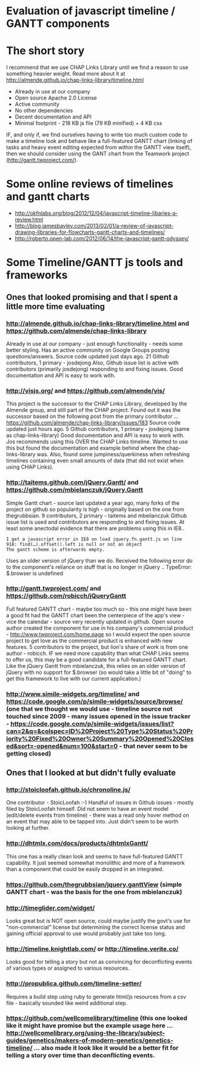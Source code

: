 Evaluation of javascript timeline / GANTT components
====================================================

# The short story
I recommend that we use CHAP Links Library until we find a reason to use something heavier weight. Read more about it at http://almende.github.io/chap-links-library/timeline.html  

* Already in use at our company
* Open source Apache 2.0 License
* Active community 
* No other dependencies
* Decent documentation and API
* Minimal footprint - 218 KB js file (79 KB minified) + 4 KB css

IF, and only if, we find ourselves having to write too much custom code to make a timeline look and behave like a full-featured GANTT chart (linking of tasks and heavy event editing expected from within the GANTT view itself), then we should consider using the GANT chart from the Teamwork project (http://gantt.twproject.com/). 

# Some online reviews of timelines and gantt charts

* http://okfnlabs.org/blog/2012/12/04/javascript-timeline-libaries-a-review.html
* http://blog.jamesbayley.com/2013/02/01/a-review-of-javascript-drawing-libraries-for-flowcharts-gantt-charts-and-timelines/
* http://roberto.open-lab.com/2012/06/14/the-javascript-gantt-odyssey/

# Some Timeline/GANTT js tools and frameworks

## Ones that looked promising and that I spent a little more time evaluating

### http://almende.github.io/chap-links-library/timeline.html and https://github.com/almende/chap-links-library
Already in use at our company - just enough functionality - needs some better styling.
Has an active community on Google Groups posting questions/answers.
Source code updated just days ago.
21 Github contributors, 1 primary - josdejong
Also, Github issue list is active with contributors (primarily josdejong) responding to and fixing issues.
Good documentation and API is easy to work with.

### http://visjs.org/ and https://github.com/almende/vis/
This project is the successor to the CHAP Links Library, developed by the Almende group, and still part of the CHAP project. Found out it was the successor based on the following post from the primary contributor ... https://github.com/almende/chap-links-library/issues/183
Source code updated just hours ago.
5 Github contributors, 1 primary - josdejong (same as chap-links-library)
Good documentation and API is easy to work with.
Jos recommends using this OVER the CHAP Links timeline.
Wanted to use this but found the documentation and example behind where the chap-links-library was.
Also, found some jumpiness/querkiness when refreshing timelines containing even small amounts of data (that did not exist when using CHAP Links).

### http://taitems.github.com/jQuery.Gantt/ and https://github.com/mbielanczuk/jQuery.Gantt 
Simple Gantt chart - source last updated a year ago, many forks of the project on github so popularity is high - originally based on the one from thegrubbsian.
9 contributors, 2 primary - taitems and mbeilanczuk
Github issue list is used and contributors are responding to and fixing issues.
At least some anectodal evidence that there are problems using this in IE8..

```
I get a javascript error in IE8 on load jquery.fn.gantt.js on line 918: find(…).offset().left is null or not an object
The gantt scheme is afterwards empty.
```

Uses an older version of jQuery than we do. Received the following error do to the component's reliance on stuff that is no longer in jQuery ..
TypeError: $.browser is undefined

### http://gantt.twproject.com/ and https://github.com/robicch/jQueryGantt 
Full featured GANTT chart - maybe too much so - this one might have been a good fit had the GANTT chart been the centerpiece of the app's view - vice the calendar - source very recently updated in github. Open source author created the component for use in his company's commercial product - http://www.twproject.com/home.page so I would expect the open source project to get love as the commercial product is enhanced with new features. 5 contributors to the project, but lion's share of work is from one author - robicch.
IF we need more capability than what CHAP Links seems to offer us, this may be a good candidate for a full-featured GANTT chart.  Like the jQuery Gantt from mbielanczuk, this relies on an older version of jQuery with no support for $.browser (so would take a little bit of "doing" to get this framework to live with our current application.)

### http://www.simile-widgets.org/timeline/ and https://code.google.com/p/simile-widgets/source/browse/ (one that we thought we would use - timeline source not touched since 2009 - many issues opened in the issue tracker - https://code.google.com/p/simile-widgets/issues/list?can=2&q=&colspec=ID%20Project%20Type%20Status%20Priority%20Fixed%20Owner%20Summary%20Opened%20Closed&sort=-opened&num=100&start=0 - that never seem to be getting closed)


## Ones that I looked at but didn't fully evaluate

### http://stoicloofah.github.io/chronoline.js/
One contributor - StoicLoofah :-)
Handful of issues in Github issues - mostly filed by StoicLoofah himself.
Did not seem to have an event model (edit/delete events from timeline) - there was a read only hover method on an event that may able to be tapped into. Just didn't seem to be worth looking at further.

### http://dhtmlx.com/docs/products/dhtmlxGantt/ 
This one has a really clean look and seems to have full-featured GANTT capability. It just seemed somewhat monolithic and more of a framework than a component that could be easily dropped in an integrated.

### https://github.com/thegrubbsian/jquery.ganttView (simple GANTT chart - was the basis for the one from mbielanczuk)

### http://timeglider.com/widget/ 
Looks great but is NOT open source, could maybe justify the govt's use for "non-commercial" license but determining the correct license status and gaining official approval to use would probably just take too long.

### http://timeline.knightlab.com/ or http://timeline.verite.co/ 
Looks good for telling a story but not as convincing for deconflicting events of various types or assigned to various resources.

### http://propublica.github.com/timeline-setter/ 
Requires a build step using ruby to generate html/js resources from a csv file - basically sounded like weird additional step.

### https://github.com/wellcomelibrary/timeline (this one looked like it might have promise but the example usage here ... http://wellcomelibrary.org/using-the-library/subject-guides/genetics/makers-of-modern-genetics/genetics-timeline/ ... also made it look like it would be a better fit for telling a story over time than deconflicting events.
